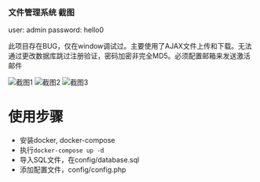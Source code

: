 ### 文件管理系统 截图

user: admin
password: hello0

此项目存在BUG，仅在window调试过。主要使用了AJAX文件上传和下载。无法通过更改数据库跳过注册验证，密码加密非完全MD5。必须配置邮箱来发送激活邮件

![截图1](http://static-old.wktrf.com/yn_screenshots_1.png)
![截图2](http://static-old.wktrf.com/yn_screenshots_2.png)
![截图3](http://static-old.wktrf.com/yn_screenshots_3.png)

# 使用步骤
- 安装docker, docker-compose
- 执行`docker-compose up -d`
- 导入SQL文件，在config/database.sql
- 添加配置文件，config/config.php
